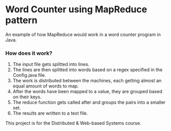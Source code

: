 # Word Counter using MapReduce pattern

An example of how MapReduce would work in a word counter program in Java.

### How does it work?
1. The input file gets splitted into lines.
2. The lines are then splitted into words based on a regex specified in the Config.java file.
3. The work is distributed between the machines, each getting almost an equal amount of words to map.
4. After the words have been mapped to a value, they are grouped based on their keys.
5. The reduce function gets called after and groups the pairs into a smaller set.
6. The results are written to a text file.


This project is for the Distributed & Web-based Systems course.
